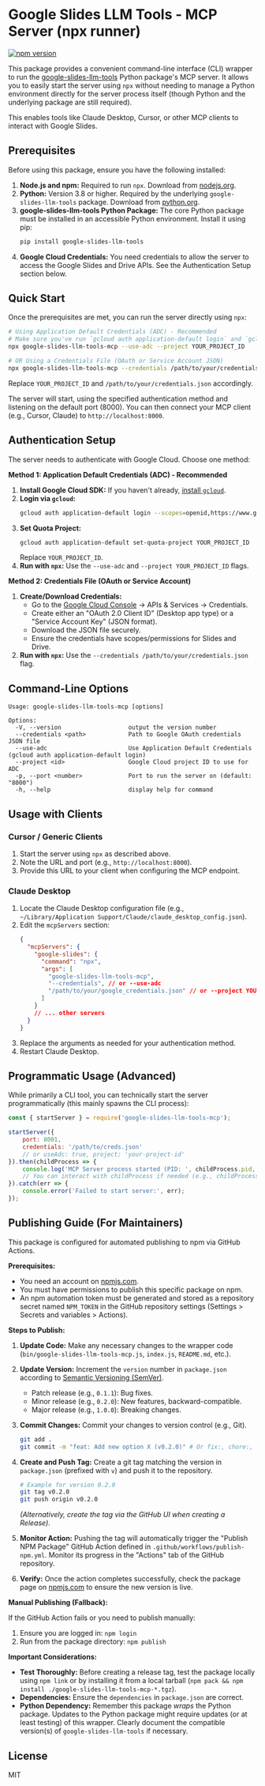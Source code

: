 # Google Slides LLM Tools - MCP Server (npx runner)

[![npm version](https://badge.fury.io/js/google-slides-llm-tools-mcp.svg)](https://badge.fury.io/js/google-slides-llm-tools-mcp)

This package provides a convenient command-line interface (CLI) wrapper to run the [google-slides-llm-tools](https://github.com/YOUR_USERNAME/google-slides-llm-tools) Python package's MCP server. It allows you to easily start the server using `npx` without needing to manage a Python environment directly for the server process itself (though Python and the underlying package are still required).

This enables tools like Claude Desktop, Cursor, or other MCP clients to interact with Google Slides.

## Prerequisites

Before using this package, ensure you have the following installed:

1.  **Node.js and npm:** Required to run `npx`. Download from [nodejs.org](https://nodejs.org/).
2.  **Python:** Version 3.8 or higher. Required by the underlying `google-slides-llm-tools` package. Download from [python.org](https://www.python.org/).
3.  **google-slides-llm-tools Python Package:** The core Python package must be installed in an accessible Python environment. Install it using pip:
    ```bash
    pip install google-slides-llm-tools
    ```
4.  **Google Cloud Credentials:** You need credentials to allow the server to access the Google Slides and Drive APIs. See the Authentication Setup section below.

## Quick Start

Once the prerequisites are met, you can run the server directly using `npx`:

```bash
# Using Application Default Credentials (ADC) - Recommended
# Make sure you've run `gcloud auth application-default login` and `gcloud auth application-default set-quota-project YOUR_PROJECT_ID`
npx google-slides-llm-tools-mcp --use-adc --project YOUR_PROJECT_ID

# OR Using a Credentials File (OAuth or Service Account JSON)
npx google-slides-llm-tools-mcp --credentials /path/to/your/credentials.json
```

Replace `YOUR_PROJECT_ID` and `/path/to/your/credentials.json` accordingly.

The server will start, using the specified authentication method and listening on the default port (8000). You can then connect your MCP client (e.g., Cursor, Claude) to `http://localhost:8000`.

## Authentication Setup

The server needs to authenticate with Google Cloud. Choose one method:

**Method 1: Application Default Credentials (ADC) - Recommended**

1.  **Install Google Cloud SDK:** If you haven't already, [install `gcloud`](https://cloud.google.com/sdk/docs/install).
2.  **Login via `gcloud`:**
    ```bash
    gcloud auth application-default login --scopes=openid,https://www.googleapis.com/auth/userinfo.email,https://www.googleapis.com/auth/cloud-platform,https://www.googleapis.com/auth/presentations,https://www.googleapis.com/auth/drive
    ```
3.  **Set Quota Project:**
    ```bash
    gcloud auth application-default set-quota-project YOUR_PROJECT_ID
    ```
    Replace `YOUR_PROJECT_ID`.
4.  **Run with `npx`:** Use the `--use-adc` and `--project YOUR_PROJECT_ID` flags.

**Method 2: Credentials File (OAuth or Service Account)**

1.  **Create/Download Credentials:**
    *   Go to the [Google Cloud Console](https://console.cloud.google.com/) -> APIs & Services -> Credentials.
    *   Create either an "OAuth 2.0 Client ID" (Desktop app type) or a "Service Account Key" (JSON format).
    *   Download the JSON file securely.
    *   Ensure the credentials have scopes/permissions for Slides and Drive.
2.  **Run with `npx`:** Use the `--credentials /path/to/your/credentials.json` flag.

## Command-Line Options

```
Usage: google-slides-llm-tools-mcp [options]

Options:
  -V, --version                   output the version number
  --credentials <path>            Path to Google OAuth credentials JSON file
  --use-adc                       Use Application Default Credentials (gcloud auth application-default login)
  --project <id>                  Google Cloud project ID to use for ADC
  -p, --port <number>             Port to run the server on (default: "8000")
  -h, --help                      display help for command
```

## Usage with Clients

### Cursor / Generic Clients

1.  Start the server using `npx` as described above.
2.  Note the URL and port (e.g., `http://localhost:8000`).
3.  Provide this URL to your client when configuring the MCP endpoint.

### Claude Desktop

1.  Locate the Claude Desktop configuration file (e.g., `~/Library/Application Support/Claude/claude_desktop_config.json`).
2.  Edit the `mcpServers` section:
    ```json
    {
      "mcpServers": {
        "google-slides": {
          "command": "npx",
          "args": [
            "google-slides-llm-tools-mcp",
            "--credentials", // or --use-adc
            "/path/to/your/google_credentials.json" // or --project YOUR_PROJECT_ID if using ADC
          ]
        }
        // ... other servers
      }
    }
    ```
3.  Replace the arguments as needed for your authentication method.
4.  Restart Claude Desktop.

## Programmatic Usage (Advanced)

While primarily a CLI tool, you can technically start the server programmatically (this mainly spawns the CLI process):

```javascript
const { startServer } = require('google-slides-llm-tools-mcp');

startServer({ 
    port: 8001,
    credentials: '/path/to/creds.json' 
    // or useAdc: true, project: 'your-project-id'
}).then(childProcess => {
    console.log('MCP Server process started (PID: ', childProcess.pid, ')');
    // You can interact with childProcess if needed (e.g., childProcess.kill())
}).catch(err => {
    console.error('Failed to start server:', err);
});
```

## Publishing Guide (For Maintainers)

This package is configured for automated publishing to npm via GitHub Actions.

**Prerequisites:**

*   You need an account on [npmjs.com](https://www.npmjs.com/).
*   You must have permissions to publish this specific package on npm.
*   An npm automation token must be generated and stored as a repository secret named `NPM_TOKEN` in the GitHub repository settings (Settings > Secrets and variables > Actions).

**Steps to Publish:**

1.  **Update Code:** Make any necessary changes to the wrapper code (`bin/google-slides-llm-tools-mcp.js`, `index.js`, `README.md`, etc.).
2.  **Update Version:** Increment the `version` number in `package.json` according to [Semantic Versioning (SemVer)](https://semver.org/).
    *   Patch release (e.g., `0.1.1`): Bug fixes.
    *   Minor release (e.g., `0.2.0`): New features, backward-compatible.
    *   Major release (e.g., `1.0.0`): Breaking changes.
3.  **Commit Changes:** Commit your changes to version control (e.g., Git).
    ```bash
    git add .
    git commit -m "feat: Add new option X (v0.2.0)" # Or fix:, chore:, etc.
    ```
4.  **Create and Push Tag:** Create a git tag matching the version in `package.json` (prefixed with `v`) and push it to the repository.
    ```bash
    # Example for version 0.2.0
    git tag v0.2.0 
    git push origin v0.2.0 
    ```
    *(Alternatively, create the tag via the GitHub UI when creating a Release)*.

5.  **Monitor Action:** Pushing the tag will automatically trigger the "Publish NPM Package" GitHub Action defined in `.github/workflows/publish-npm.yml`. Monitor its progress in the "Actions" tab of the GitHub repository.

6.  **Verify:** Once the action completes successfully, check the package page on [npmjs.com](https://www.npmjs.com/package/google-slides-llm-tools-mcp) to ensure the new version is live.

**Manual Publishing (Fallback):**

If the GitHub Action fails or you need to publish manually:

1. Ensure you are logged in: `npm login`
2. Run from the package directory: `npm publish`

**Important Considerations:**

*   **Test Thoroughly:** Before creating a release tag, test the package locally using `npm link` or by installing it from a local tarball (`npm pack && npm install ./google-slides-llm-tools-mcp-*.tgz`).
*   **Dependencies:** Ensure the `dependencies` in `package.json` are correct.
*   **Python Dependency:** Remember this package *wraps* the Python package. Updates to the Python package might require updates (or at least testing) of this wrapper. Clearly document the compatible version(s) of `google-slides-llm-tools` if necessary.

## License

MIT 